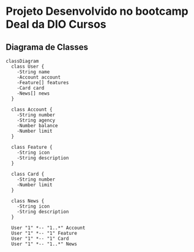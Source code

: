 # Projeto Desenvolvido no bootcamp Deal da DIO Cursos

## Diagrama de Classes

``` mermaid
classDiagram
  class User {
    -String name
    -Account account
    -Feature[] features
    -Card card
    -News[] news
  }

  class Account {
    -String number
    -String agency
    -Number balance
    -Number limit
  }

  class Feature {
    -String icon
    -String description
  }

  class Card {
    -String number
    -Number limit
  }

  class News {
    -String icon
    -String description
  }

  User "1" *-- "1..*" Account
  User "1" *-- "1" Feature
  User "1" *-- "1" Card
  User "1" *-- "1..*" News
```
